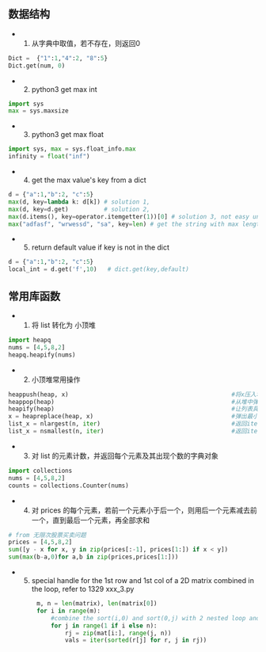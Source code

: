 ## 数据结构
- 1. 从字典中取值，若不存在，则返回0
```py
Dict =  {"1":1,"4":2, "8":5}
Dict.get(num, 0)
```
- 2. python3 get max int
```py
import sys
max = sys.maxsize
```
- 3. python3 get max float
```py
import sys, max = sys.float_info.max
infinity = float("inf")
```
- 4. get the max value's key from a dict
```py
d = {"a":1,"b":2, "c":5}
max(d, key=lambda k: d[k]) # solution 1,
max(d, key=d.get)          # solution 2,
max(d.items(), key=operator.itemgetter(1))[0] # solution 3, not easy understanding, not recomended,
max("adfasf", "wrwessd", "sa", key=len) # get the string with max length,from problem 005 py_2,
```
- 5. return default value if key is not in the dict
```py
d = {"a":1,"b":2, "c":5}
local_int = d.get('f',10)   # dict.get(key,default)
```

## 常用库函数
- 1. 将 list 转化为 小顶堆
```py
import heapq
nums = [4,5,8,2]
heapq.heapify(nums)
```
- 2. 小顶堆常用操作
```py
heappush(heap, x)                                              #将x压入堆中
heappop(heap)                                                  #从堆中弹出最小的元素
heapify(heap)                                                  #让列表具备堆特征
x = heapreplace(heap, x)                                       #弹出最小的元素，并将x压入堆中
list_x = nlargest(n, iter)                                     #返回iter中n个最大的元素
list_x = nsmallest(n, iter)                                    #返回iter中n个最小的元素
```
- 3. 对 list 的元素计数，并返回每个元素及其出现个数的字典对象
```py
import collections
nums = [4,5,8,2]
counts = collections.Counter(nums)
```
- 4. 对 prices 的每个元素，若前一个元素小于后一个，则用后一个元素减去前一个，直到最后一个元素，再全部求和
```py
# from 无限次股票买卖问题
prices = [4,5,8,2]
sum([y - x for x, y in zip(prices[:-1], prices[1:]) if x < y])
sum(max(b-a,0)for a,b in zip(prices,prices[1:]))
```
- 5. special handle for the 1st row and 1st col of a 2D matrix combined in the loop, refer to 1329 xxx_3.py
```py
        m, n = len(matrix), len(matrix[0])
        for i in range(m):
            #combine the sort(i,0) and sort(0,j) with 2 nested loop and below if condition judgement.
            for j in range(1 if i else n):
                rj = zip(mat[i:], range(j, n))
                vals = iter(sorted(r[j] for r, j in rj))                
```